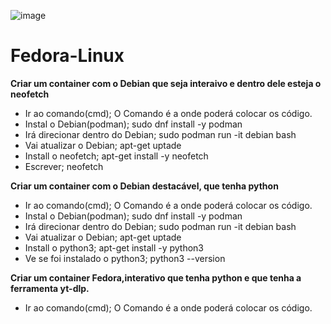 ![image](https://github.com/Lafossato/Fedora-Linux/assets/92603640/50885d0f-39eb-4d76-a011-b3d6eacc11b1)

# Fedora-Linux

**Criar um container com o Debian que seja interaivo e dentro dele esteja o neofetch**

  - Ir ao comando(cmd);
 O Comando é a onde poderá colocar os código.
  - Instal o Debian(podman);
 sudo dnf install -y podman
  - Irá direcionar dentro do Debian;
 sudo podman run -it debian bash
  - Vai atualizar o Debian;
 apt-get uptade
  - Install o neofetch;
 apt-get install -y neofetch
  - Escrever;
 neofetch

**Criar um container com o Debian destacável, que tenha python**

  - Ir ao comando(cmd);
 O Comando é a onde poderá colocar os código.
  - Instal o Debian(podman);
 sudo dnf install -y podman
  - Irá direcionar dentro do Debian;
 sudo podman run -it debian bash
  - Vai atualizar o Debian;
 apt-get uptade
  - Install o python3;
 apt-get install -y python3
  - Ve se foi instalado o python3;
python3 --version

**Criar um container Fedora,interativo que tenha python e que tenha a ferramenta yt-dlp.**

  - Ir ao comando(cmd);
 O Comando é a onde poderá colocar os código.
